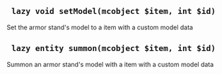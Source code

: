 ## ` lazy void setModel(mcobject $item, int $id)`
Set the armor stand's model to a item with a custom model data

## ` lazy entity summon(mcobject $item, int $id)`
Summon an armor stand's model with a item with a custom model data


